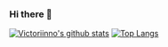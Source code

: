 ### Hi there 👋

[![Victoriinno's github stats](https://github-readme-stats.vercel.app/api?username=victorinno)](https://github.com/anuraghazra/github-readme-stats)
[![Top Langs](https://github-readme-stats.vercel.app/api/top-langs/?username=victorinno&hide=javascript,html,css)](https://github.com/anuraghazra/github-readme-stats)
<!--
**victorinno/victorinno** is a ✨ _special_ ✨ repository because its `README.md` (this file) appears on your GitHub profile.



Here are some ideas to get you started:

- 🔭 I’m currently working on ...
- 🌱 I’m currently learning ...
- 👯 I’m looking to collaborate on ...
- 🤔 I’m looking for help with ...
- 💬 Ask me about ...
- 📫 How to reach me: ...
- 😄 Pronouns: ...
- ⚡ Fun fact: ...
-->
